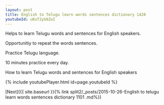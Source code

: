 ```yaml
---
layout: post
title: English to Telugu learn words sentences dictionary 1428 
youtubeId: uKuT2yG6ZoI
---
```

 
 
Helps to learn Telugu words and sentences for English speakers.

Opportunitiy to repeat the words sentences. 

Practice Telugu language. 
 
10 minutes practice every day. 
 
How to learn Telugu words and sentences for English speakers 
 
{% include youtubePlayer.html id=page.youtubeId %}
 
 
[Next]({{ site.baseurl }}{% link  split2/_posts/2015-10-26-English to telugu learn words sentences dictionary 1101 .md%})
 
